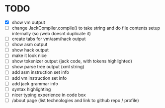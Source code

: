 # TODO

- [x] show vm output
- [ ] change JackCompiler.compile() to take string and do file contents setup internally (so /web doesnt duplicate it)
- [ ] create tabs for vm/asm/hack output
- [ ] show asm output
- [ ] show hack output
- [ ] make it look nice
- [ ] show tokenizer output (jack code, with tokens highlighted)
- [ ] show parse tree output (xml string)
- [ ] add asm instruction set info
- [ ] add vm instruction set info
- [ ] add jack grammar info
- [ ] syntax highlighting
- [ ] nicer typing experience in code box
- [ ] /about page (list technologies and link to github repo / profile)
